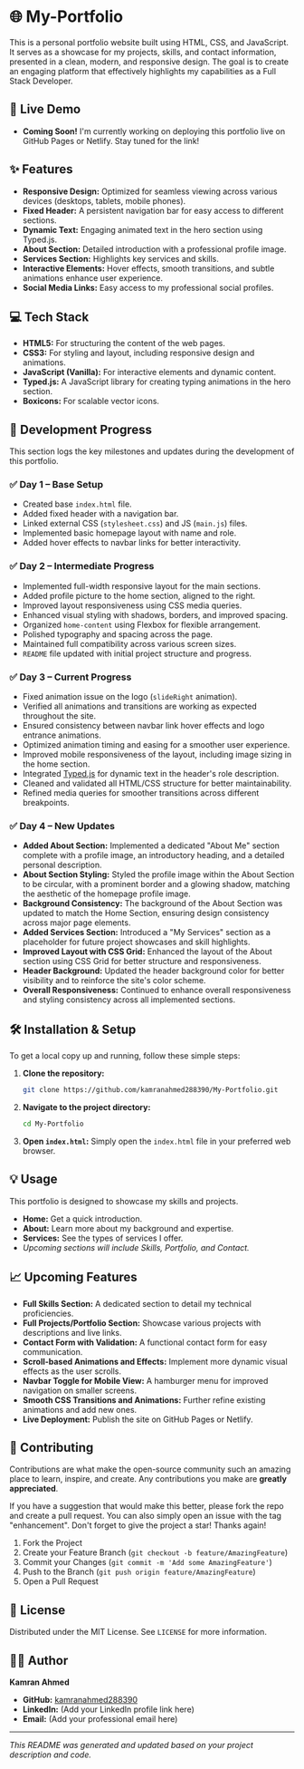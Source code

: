 # 🌐 My-Portfolio

This is a personal portfolio website built using HTML, CSS, and JavaScript. It serves as a showcase for my projects, skills, and contact information, presented in a clean, modern, and responsive design. The goal is to create an engaging platform that effectively highlights my capabilities as a Full Stack Developer.

## 🚀 Live Demo

*   **Coming Soon!** I'm currently working on deploying this portfolio live on GitHub Pages or Netlify. Stay tuned for the link!

## ✨ Features

*   **Responsive Design:** Optimized for seamless viewing across various devices (desktops, tablets, mobile phones).
*   **Fixed Header:** A persistent navigation bar for easy access to different sections.
*   **Dynamic Text:** Engaging animated text in the hero section using Typed.js.
*   **About Section:** Detailed introduction with a professional profile image.
*   **Services Section:** Highlights key services and skills.
*   **Interactive Elements:** Hover effects, smooth transitions, and subtle animations enhance user experience.
*   **Social Media Links:** Easy access to my professional social profiles.

## 💻 Tech Stack

*   **HTML5:** For structuring the content of the web pages.
*   **CSS3:** For styling and layout, including responsive design and animations.
*   **JavaScript (Vanilla):** For interactive elements and dynamic content.
*   **Typed.js:** A JavaScript library for creating typing animations in the hero section.
*   **Boxicons:** For scalable vector icons.

## 📅 Development Progress

This section logs the key milestones and updates during the development of this portfolio.

### ✅ Day 1 – Base Setup

*   Created base `index.html` file.
*   Added fixed header with a navigation bar.
*   Linked external CSS (`stylesheet.css`) and JS (`main.js`) files.
*   Implemented basic homepage layout with name and role.
*   Added hover effects to navbar links for better interactivity.

### ✅ Day 2 – Intermediate Progress

*   Implemented full-width responsive layout for the main sections.
*   Added profile picture to the home section, aligned to the right.
*   Improved layout responsiveness using CSS media queries.
*   Enhanced visual styling with shadows, borders, and improved spacing.
*   Organized `home-content` using Flexbox for flexible arrangement.
*   Polished typography and spacing across the page.
*   Maintained full compatibility across various screen sizes.
*   `README` file updated with initial project structure and progress.

### ✅ Day 3 – Current Progress

*   Fixed animation issue on the logo (`slideRight` animation).
*   Verified all animations and transitions are working as expected throughout the site.
*   Ensured consistency between navbar link hover effects and logo entrance animations.
*   Optimized animation timing and easing for a smoother user experience.
*   Improved mobile responsiveness of the layout, including image sizing in the home section.
*   Integrated [Typed.js](https://typedjs.com/) for dynamic text in the header's role description.
*   Cleaned and validated all HTML/CSS structure for better maintainability.
*   Refined media queries for smoother transitions across different breakpoints.

### ✅ Day 4 – New Updates

*   **Added About Section:** Implemented a dedicated "About Me" section complete with a profile image, an introductory heading, and a detailed personal description.
*   **About Section Styling:** Styled the profile image within the About Section to be circular, with a prominent border and a glowing shadow, matching the aesthetic of the homepage profile image.
*   **Background Consistency:** The background of the About Section was updated to match the Home Section, ensuring design consistency across major page elements.
*   **Added Services Section:** Introduced a "My Services" section as a placeholder for future project showcases and skill highlights.
*   **Improved Layout with CSS Grid:** Enhanced the layout of the About section using CSS Grid for better structure and responsiveness.
*   **Header Background:** Updated the header background color for better visibility and to reinforce the site's color scheme.
*   **Overall Responsiveness:** Continued to enhance overall responsiveness and styling consistency across all implemented sections.

## 🛠️ Installation & Setup

To get a local copy up and running, follow these simple steps:

1.  **Clone the repository:**
    ```bash
    git clone https://github.com/kamranahmed288390/My-Portfolio.git
    ```
2.  **Navigate to the project directory:**
    ```bash
    cd My-Portfolio
    ```
3.  **Open `index.html`:**
    Simply open the `index.html` file in your preferred web browser.

## 💡 Usage

This portfolio is designed to showcase my skills and projects.
*   **Home:** Get a quick introduction.
*   **About:** Learn more about my background and expertise.
*   **Services:** See the types of services I offer.
*   *Upcoming sections will include Skills, Portfolio, and Contact.*

## 📈 Upcoming Features

*   **Full Skills Section:** A dedicated section to detail my technical proficiencies.
*   **Full Projects/Portfolio Section:** Showcase various projects with descriptions and live links.
*   **Contact Form with Validation:** A functional contact form for easy communication.
*   **Scroll-based Animations and Effects:** Implement more dynamic visual effects as the user scrolls.
*   **Navbar Toggle for Mobile View:** A hamburger menu for improved navigation on smaller screens.
*   **Smooth CSS Transitions and Animations:** Further refine existing animations and add new ones.
*   **Live Deployment:** Publish the site on GitHub Pages or Netlify.

## 🤝 Contributing

Contributions are what make the open-source community such an amazing place to learn, inspire, and create. Any contributions you make are **greatly appreciated**.

If you have a suggestion that would make this better, please fork the repo and create a pull request. You can also simply open an issue with the tag "enhancement".
Don't forget to give the project a star! Thanks again!

1.  Fork the Project
2.  Create your Feature Branch (`git checkout -b feature/AmazingFeature`)
3.  Commit your Changes (`git commit -m 'Add some AmazingFeature'`)
4.  Push to the Branch (`git push origin feature/AmazingFeature`)
5.  Open a Pull Request

## 📄 License

Distributed under the MIT License. See `LICENSE` for more information.

## 👨‍💻 Author

**Kamran Ahmed**
*   **GitHub:** [kamranahmed288390](https://github.com/kamranahmed288390)
*   **LinkedIn:** (Add your LinkedIn profile link here)
*   **Email:** (Add your professional email here)

---
*This README was generated and updated based on your project description and code.*
